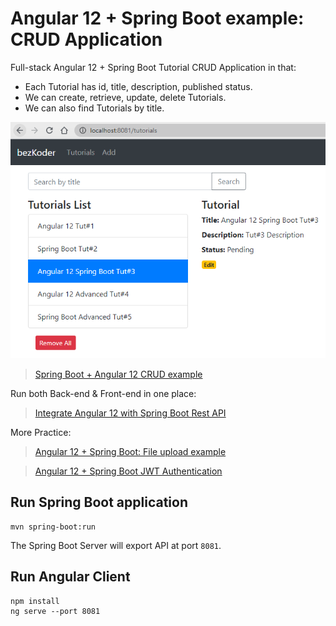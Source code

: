 # Angular 12 + Spring Boot example: CRUD Application

Full-stack Angular 12 + Spring Boot Tutorial CRUD Application in that:
- Each Tutorial has id, title, description, published status.
- We can create, retrieve, update, delete Tutorials.
- We can also find Tutorials by title.

![angular-12-spring-boot-crud-example.png](angular-12-spring-boot-crud-example.png)

> [Spring Boot + Angular 12 CRUD example](https://www.bezkoder.com/angular-12-spring-boot-crud/)

Run both Back-end & Front-end in one place:
> [Integrate Angular 12 with Spring Boot Rest API](https://www.bezkoder.com/integrate-angular-12-spring-boot/)

More Practice:
> [Angular 12 + Spring Boot: File upload example](https://www.bezkoder.com/angular-12-spring-boot-file-upload/)

> [Angular 12 + Spring Boot JWT Authentication](https://www.bezkoder.com/angular-12-spring-boot-jwt-auth/)

## Run Spring Boot application
```
mvn spring-boot:run
```
The Spring Boot Server will export API at port `8081`.

## Run Angular Client
```
npm install
ng serve --port 8081
```
